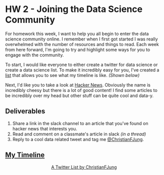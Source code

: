 # HW 2 - Joining the Data Science Community

For homework this week, I want to help you all begin to enter the data science community online. I remember when I first got started I was really overwhelmed with the number of resources and things to read. Each week from here forward, I'm going to try and highlight some ways for you to engage with the community. 



To start, I would like everyone to either create a  twitter for data science  or create a data science list.  To make it incredibly easy for you, I've created a [list](https://twitter.com/i/lists/1295118685036666880?s=20) that allows you to see what my timeline is like. *(Shown below)*





Next, I'd like you to take a look at [Hacker News](https://news.ycombinator.com/). Obviously the name is incredibly cheesy but there is a lot of good content! I find some articles to be incredibly over my head but other stuff can be quite cool and data-y. 





## Deliverables

1. Share a link in the slack channel  to an article that you've found on hacker news that interests you.
2. Read and comment on a classmate's article in slack *(in a thread)*
3. Reply to a  cool data related tweet and tag me [@ChristianFJung](https://twitter.com/christianfjung). 



##  [My Timeline](https://twitter.com/i/lists/1295118685036666880?s=20) 

<center>

<a class="twitter-timeline" data-width="420" data-height="945" href="https://twitter.com/ChristianFJung/lists/christianfjung?ref_src=twsrc%5Etfw">A Twitter List by ChristianFJung</a> <script async src="https://platform.twitter.com/widgets.js" charset="utf-8"></script> </center>

